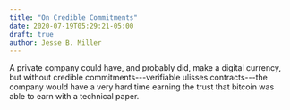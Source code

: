 ```yaml
---
title: "On Credible Commitments"
date: 2020-07-19T05:29:21-05:00
draft: true
author: Jesse B. Miller
---
```


A private company could have, and probably did, make a digital
currency, but without credible commitments---verifiable ulisses
contracts---the company would have a very hard time earning the trust
that bitcoin was able to earn with a technical paper.